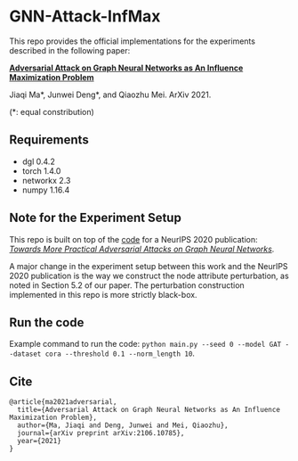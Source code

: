 # **GNN-Attack-InfMax**

This repo provides the official implementations for the experiments described in the following paper:

[**Adversarial Attack on Graph Neural Networks as An Influence Maximization Problem**](https://arxiv.org/abs/2106.10785)

Jiaqi Ma\*, Junwei Deng\*, and Qiaozhu Mei. ArXiv 2021.

(\*: equal constribution)

## Requirements
- dgl 0.4.2
- torch 1.4.0    
- networkx 2.3  
- numpy 1.16.4 

## Note for the Experiment Setup

This repo is built on top of the [code](https://github.com/Mark12Ding/GNN-Practical-Attack) for a NeurIPS 2020 publication: [*Towards More Practical Adversarial Attacks on Graph Neural Networks*](https://arxiv.org/abs/2006.05057). 

A major change in the experiment setup between this work and the NeurIPS 2020 publication is the way we construct the node attribute perturbation, as noted in Section 5.2 of our paper. The perturbation construction implemented in this repo is more strictly black-box.

## Run the code

Example command to run the code: `python main.py --seed 0 --model GAT --dataset cora --threshold 0.1 --norm_length 10`. 

## Cite
```
@article{ma2021adversarial,
  title={Adversarial Attack on Graph Neural Networks as An Influence Maximization Problem},
  author={Ma, Jiaqi and Deng, Junwei and Mei, Qiaozhu},
  journal={arXiv preprint arXiv:2106.10785},
  year={2021}
}
```

